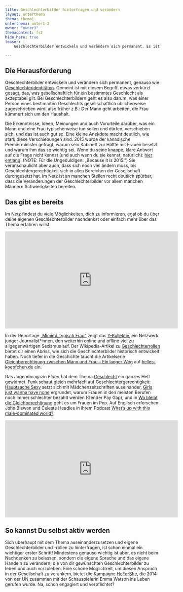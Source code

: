 ```yaml
---
title: Geschlechterbilder hinterfragen und verändern
layout: unterthema
thema: thema1
unterthema: unter1-2
owner: "owner3"
themacontent: fs2
hide_hero: true
teaser: |
    Geschlechterbilder entwickeln und verändern sich permanent. Es ist wichtig, sie zu hinterfragen und an ihnen zu arbeiten.

---
```


## Die Herausforderung
Geschlechterbilder entwickeln und verändern sich permanent, genauso wie [Geschlechteridentitäten](/materialsammlung/themen/Zukunft-Gesellschaft/Geschlechteridentitaeten). Gemeint ist mit diesem Begriff, etwas verkürzt gesagt, das, was gesellschaftlich für ein bestimmtes Geschlecht als akzeptabel gilt. Bei Geschlechterbildern geht es also darum, was einer Person eines bestimmten Geschlechts gesellschaftlich üblicherweise zugeschrieben wird, also früher z.B.: Der Mann geht arbeiten, die Frau kümmert sich um den Haushalt.

Die Erkenntnisse, Ideen, Meinungen und auch Vorurteile darüber, was ein Mann und eine Frau typischerweise tun sollen und dürfen, verschieben sich, und das ist auch gut so. Eine kleine Anekdote macht deutlich, wie stark diese Verschiebungen sind. 2015 wurde der kanadische Premierminister gefragt, warum sein Kabinett zur Hälfte mit Frauen besetzt und warum ihm das so wichtig sei. Wenn du seine knappe, klare Antwort auf die Frage nicht kennst (und auch wenn du sie kennst, natürlich): [hier entlang](https://www.youtube.com/watch?v=LLk2aSBrR6U)! (NOTE: 			 Für die Ungeduldigen: „Because it is 2015.") Sie veranschaulicht aber auch, dass sich noch viel ändern muss, bis Geschlechtergerechtigkeit sich in allen Bereichen der Gesellschaft durchgesetzt hat. Im Netz ist an manchen Stellen recht deutlich spürbar, dass die Veränderungen der Geschlechterbilder vor allem manchen Männern Schwierigkeiten bereiten.

## Das gibt es bereits
Im Netz findest du viele Möglichkeiten, dich zu informieren, egal ob du über deine eigenen Geschlechterbilder nachdenkst oder einfach mehr über das Thema erfahren willst.

<div class="videoiframe"><iframe width="560" height="315" src="https://www.youtube-nocookie.com/embed/6L7J1O0hmp8" frameborder="0" allow="accelerometer; autoplay; encrypted-media; gyroscope; picture-in-picture" allowfullscreen></iframe></div>

In der Reportage [„Mimimi, typisch Frau"](https://www.youtube.com/watch?v=6L7J1O0hmp8) zeigt das [Y-Kollektiv](https://twitter.com/Y_Kollektiv/), ein Netzwerk junger Journalist\*innen, den weiterhin online und offline viel zu allgegenwärtigen Sexismus auf. Der Wikipedia-Artikel zu [Geschlechterrollen](https://de.wikipedia.org/wiki/Geschlechterrolle) bietet dir einen Abriss, wie sich die Geschlechterbilder historisch entwickelt haben. Noch tiefer in die Geschichte taucht die Artikelserie [Gleichberechtigung zwischen Mann und Frau – Ein langer Weg](https://www.helles-koepfchen.de/artikel/2957.html) auf [helles-koepfchen.de](https://www.helles-koepfchen.de/) ein.

Das Jugendmagazin *Fluter* hat dem Thema [Geschlecht](https://www.fluter.de/heft57) ein ganzes Heft gewidmet. Funk schaut gleich mehrfach auf Geschlechtergerechtigkeit: [Hauptsache Sexy](https://www.youtube.com/watch?v=1bvU12URzC4) setzt sich mit Mädchenzeitschriften auseinander, [Girls just wanna have none](https://www.youtube.com/watch?v=g5fihJzIuSs) ergründet, warum Frauen in den meisten Berufen noch immer schlechter bezahlt werden (Gender Pay Gap), und in [Wo bleibt die Gleichberechtigung](https://www.youtube.com/watch?v=ZOnVbHVoQxs) geht es um Frauen im Pop. Auf Englisch erforschen John Biewen und Celeste Headlee in ihrem Podcast [What’s up with this male-dominated world?](http://www.sceneonradio.org/men/).

<div class="videoiframe"><iframe width="560" height="315" src="https://www.youtube-nocookie.com/embed/1bvU12URzC4" frameborder="0" allow="accelerometer; autoplay; encrypted-media; gyroscope; picture-in-picture" allowfullscreen></iframe></div>

## So kannst Du selbst aktiv werden
Sich überhaupt mit dem Thema auseinanderzusetzen und eigene Geschlechterbilder und -rollen zu hinterfragen, ist schon einmal ein wichtiger erster Schritt! Mindestens genauso wichtig ist aber, es nicht beim Nachdenken zu belassen, sondern die eigene Sprache und das eigene Handeln zu verändern, die von dir gewünschten Geschlechterbilder zu leben und auch vorzuleben. Eine schöne Möglichkeit, um diesen Anspruch in der Gesellschaft zu verankern, bietet die Kampagne [HeForShe](https://www.heforshe.org/en), die 2014 von der UN zusammen mit der Schauspielerin Emma Watson ins Leben gerufen wurde. Na, schon engagiert und verpflichtet?